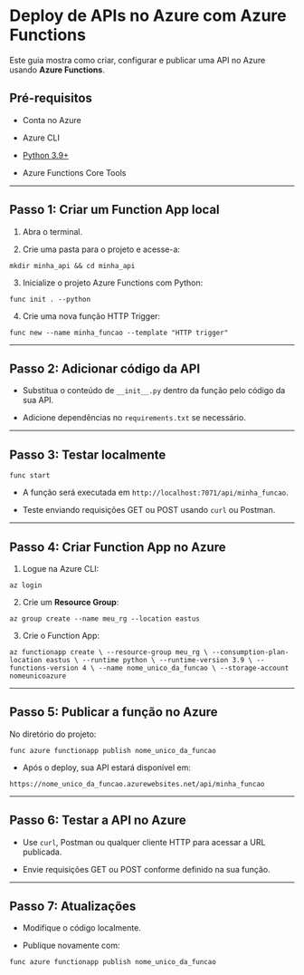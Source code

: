 
# Deploy de APIs no Azure com Azure Functions

Este guia mostra como criar, configurar e publicar uma API no Azure usando **Azure Functions**.

## Pré-requisitos

-   Conta no Azure
    
-   Azure CLI
    
-   [Python 3.9+](https://www.python.org/downloads/)
    
-   Azure Functions Core Tools
    

----------

## Passo 1: Criar um Function App local

1.  Abra o terminal.
    
2.  Crie uma pasta para o projeto e acesse-a:
    

`mkdir minha_api && cd minha_api` 

3.  Inicialize o projeto Azure Functions com Python:
    

`func init . --python` 

4.  Crie uma nova função HTTP Trigger:
    

`func new --name minha_funcao --template "HTTP trigger"` 

----------

## Passo 2: Adicionar código da API

-   Substitua o conteúdo de `__init__.py` dentro da função pelo código da sua API.
    
-   Adicione dependências no `requirements.txt` se necessário.
    

----------

## Passo 3: Testar localmente

`func start` 

-   A função será executada em `http://localhost:7071/api/minha_funcao`.
    
-   Teste enviando requisições GET ou POST usando `curl` ou Postman.
    

----------

## Passo 4: Criar Function App no Azure

1.  Logue na Azure CLI:
    

`az login` 

2.  Crie um **Resource Group**:
    

`az group create --name meu_rg --location eastus` 

3.  Crie o Function App:
    

`az functionapp create \
    --resource-group meu_rg \
    --consumption-plan-location eastus \
    --runtime python \
    --runtime-version 3.9 \
    --functions-version 4 \
    --name nome_unico_da_funcao \
    --storage-account nomeunicoazure` 

----------

## Passo 5: Publicar a função no Azure

No diretório do projeto:

`func azure functionapp publish nome_unico_da_funcao` 

-   Após o deploy, sua API estará disponível em:
    

`https://nome_unico_da_funcao.azurewebsites.net/api/minha_funcao` 

----------

## Passo 6: Testar a API no Azure

-   Use `curl`, Postman ou qualquer cliente HTTP para acessar a URL publicada.
    
-   Envie requisições GET ou POST conforme definido na sua função.
    

----------

## Passo 7: Atualizações

-   Modifique o código localmente.
    
-   Publique novamente com:
    

`func azure functionapp publish nome_unico_da_funcao`